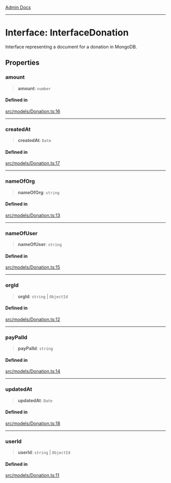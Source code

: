 [Admin Docs](/)

***

# Interface: InterfaceDonation

Interface representing a document for a donation in MongoDB.

## Properties

### amount

> **amount**: `number`

#### Defined in

[src/models/Donation.ts:16](https://github.com/Suyash878/talawa-api/blob/cfd688207611ba245c99edd8dbaccb2cdbf6a043/src/models/Donation.ts#L16)

***

### createdAt

> **createdAt**: `Date`

#### Defined in

[src/models/Donation.ts:17](https://github.com/Suyash878/talawa-api/blob/cfd688207611ba245c99edd8dbaccb2cdbf6a043/src/models/Donation.ts#L17)

***

### nameOfOrg

> **nameOfOrg**: `string`

#### Defined in

[src/models/Donation.ts:13](https://github.com/Suyash878/talawa-api/blob/cfd688207611ba245c99edd8dbaccb2cdbf6a043/src/models/Donation.ts#L13)

***

### nameOfUser

> **nameOfUser**: `string`

#### Defined in

[src/models/Donation.ts:15](https://github.com/Suyash878/talawa-api/blob/cfd688207611ba245c99edd8dbaccb2cdbf6a043/src/models/Donation.ts#L15)

***

### orgId

> **orgId**: `string` \| `ObjectId`

#### Defined in

[src/models/Donation.ts:12](https://github.com/Suyash878/talawa-api/blob/cfd688207611ba245c99edd8dbaccb2cdbf6a043/src/models/Donation.ts#L12)

***

### payPalId

> **payPalId**: `string`

#### Defined in

[src/models/Donation.ts:14](https://github.com/Suyash878/talawa-api/blob/cfd688207611ba245c99edd8dbaccb2cdbf6a043/src/models/Donation.ts#L14)

***

### updatedAt

> **updatedAt**: `Date`

#### Defined in

[src/models/Donation.ts:18](https://github.com/Suyash878/talawa-api/blob/cfd688207611ba245c99edd8dbaccb2cdbf6a043/src/models/Donation.ts#L18)

***

### userId

> **userId**: `string` \| `ObjectId`

#### Defined in

[src/models/Donation.ts:11](https://github.com/Suyash878/talawa-api/blob/cfd688207611ba245c99edd8dbaccb2cdbf6a043/src/models/Donation.ts#L11)
